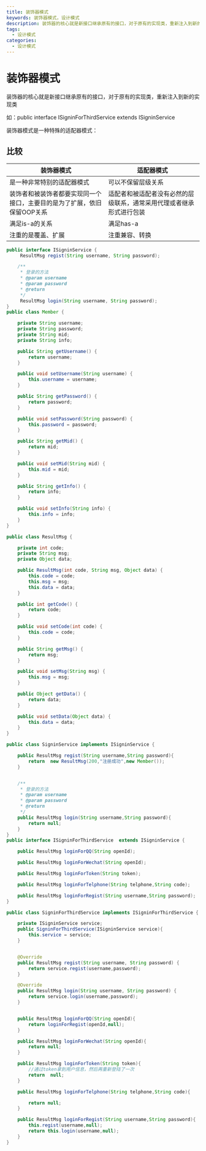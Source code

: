 ```yaml
---
title: 装饰器模式
keywords: 装饰器模式，设计模式
description: 装饰器的核心就是新接口继承原有的接口，对于原有的实现类，重新注入到新的实现类。
tags:
  - 设计模式
categories:
  - 设计模式
---
```


# 装饰器模式

装饰器的核心就是新接口继承原有的接口，对于原有的实现类，重新注入到新的实现类

如：public interface ISigninForThirdService  extends ISigninService


装饰器模式是一种特殊的适配器模式：

## 比较

| 装饰器模式                                                              | 适配器模式                                                           |
|-------------------------------------------------------------------------|----------------------------------------------------------------------|
| 是一种非常特别的适配器模式                                              | 可以不保留层级关系                                                   |
| 装饰者和被装饰者都要实现同一个接口，主要目的是为了扩展，依旧保留OOP关系 | 适配者和被适配者没有必然的层级联系，通常采用代理或者继承形式进行包装 |
| 满足is-a的关系                                                          | 满足has-a                                                            |
| 注重的是覆盖、扩展                                                      | 注重兼容、转换                                                       |

```java
public interface ISigninService {
     ResultMsg regist(String username, String password);

    /**
     * 登录的方法
     * @param username
     * @param password
     * @return
     */
     ResultMsg login(String username, String password);
}
public class Member {

    private String username;
    private String password;
    private String mid;
    private String info;

    public String getUsername() {
        return username;
    }

    public void setUsername(String username) {
        this.username = username;
    }

    public String getPassword() {
        return password;
    }

    public void setPassword(String password) {
        this.password = password;
    }

    public String getMid() {
        return mid;
    }

    public void setMid(String mid) {
        this.mid = mid;
    }

    public String getInfo() {
        return info;
    }

    public void setInfo(String info) {
        this.info = info;
    }
}

public class ResultMsg {

    private int code;
    private String msg;
    private Object data;

    public ResultMsg(int code, String msg, Object data) {
        this.code = code;
        this.msg = msg;
        this.data = data;
    }

    public int getCode() {
        return code;
    }

    public void setCode(int code) {
        this.code = code;
    }

    public String getMsg() {
        return msg;
    }

    public void setMsg(String msg) {
        this.msg = msg;
    }

    public Object getData() {
        return data;
    }

    public void setData(Object data) {
        this.data = data;
    }
}

public class SigninService implements ISigninService {

    public ResultMsg regist(String username,String password){
        return  new ResultMsg(200,"注册成功",new Member());
    }


    /**
     * 登录的方法
     * @param username
     * @param password
     * @return
     */
    public ResultMsg login(String username,String password){
        return null;
    }
}
public interface ISigninForThirdService  extends ISigninService {

    public ResultMsg loginForQQ(String openId);

    public ResultMsg loginForWechat(String openId);

    public ResultMsg loginForToken(String token);

    public ResultMsg loginForTelphone(String telphone,String code);

    public ResultMsg loginForRegist(String username,String password);
}

public class SigninForThirdService implements ISigninForThirdService {

    private ISigninService service;
    public SigninForThirdService(ISigninService service){
        this.service = service;
    }


    @Override
    public ResultMsg regist(String username, String password) {
        return service.regist(username,password);
    }

    @Override
    public ResultMsg login(String username, String password) {
        return service.login(username,password);
    }


    public ResultMsg loginForQQ(String openId){
        return loginForRegist(openId,null);
    }

    public ResultMsg loginForWechat(String openId){
        return null;
    }

    public ResultMsg loginForToken(String token){
        //通过token拿到用户信息，然后再重新登陆了一次
        return  null;
    }

    public ResultMsg loginForTelphone(String telphone,String code){

        return null;
    }

    public ResultMsg loginForRegist(String username,String password){
        this.regist(username,null);
        return this.login(username,null);
    }
}
```
